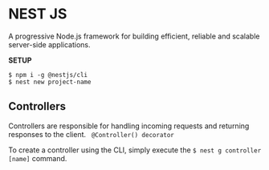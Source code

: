 # NEST JS
A progressive Node.js framework for building efficient, reliable and scalable server-side applications.

**SETUP**
```
$ npm i -g @nestjs/cli
$ nest new project-name
```

**Controllers**
--- 
  Controllers are responsible for handling incoming requests and returning responses to the client.
``` @Controller() decorator```

To create a controller using the CLI, simply execute the ``` $ nest g controller [name] ``` command.
